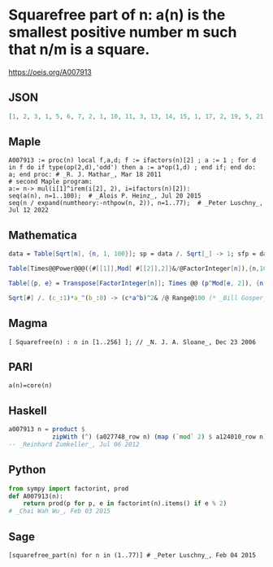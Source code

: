 # Squarefree part of n: a\(n\) is the smallest positive number m such that n/m is a square\.
https://oeis.org/A007913
## JSON
```JSON
[1, 2, 3, 1, 5, 6, 7, 2, 1, 10, 11, 3, 13, 14, 15, 1, 17, 2, 19, 5, 21, 22, 23, 6, 1, 26, 3, 7, 29, 30, 31, 2, 33, 34, 35, 1, 37, 38, 39, 10, 41, 42, 43, 11, 5, 46, 47, 3, 1, 2, 51, 13, 53, 6, 55, 14, 57, 58, 59, 15, 61, 62, 7, 1, 65, 66, 67, 17, 69, 70, 71, 2, 73, 74, 3, 19, 77]
```
## Maple
```Maple
A007913 := proc(n) local f,a,d; f := ifactors(n)[2] ; a := 1 ; for d in f do if type(op(2,d),'odd') then a := a*op(1,d) ; end if; end do: a; end proc: # _R. J. Mathar_, Mar 18 2011
# second Maple program:
a:= n-> mul(i[1]^irem(i[2], 2), i=ifactors(n)[2]):
seq(a(n), n=1..100);  # _Alois P. Heinz_, Jul 20 2015
seq(n / expand(numtheory:-nthpow(n, 2)), n=1..77);  # _Peter Luschny_, Jul 12 2022
```
## Mathematica
```Mathematica
data = Table[Sqrt[n], {n, 1, 100}]; sp = data /. Sqrt[_] -> 1; sfp = data/sp /. Sqrt[x_] -> x (* _Artur Jasinski_, Nov 03 2008 *)
```
```Mathematica
Table[Times@@Power@@@({#[[1]],Mod[ #[[2]],2]}&/@FactorInteger[n]),{n,100}] (* _Zak Seidov_, Apr 08 2009 *)
```
```Mathematica
Table[{p, e} = Transpose[FactorInteger[n]]; Times @@ (p^Mod[e, 2]), {n, 100}] (* _T. D. Noe_, May 20 2013 *)
```
```Mathematica
Sqrt[#] /. (c_:1)*a_^(b_:0) -> (c*a^b)^2& /@ Range@100 (* _Bill Gosper_, Jul 18 2015 *)
```
## Magma
```Magma
[ Squarefree(n) : n in [1..256] ]; // _N. J. A. Sloane_, Dec 23 2006
```
## PARI
```PARI
a(n)=core(n)
```
## Haskell
```Haskell
a007913 n = product $
            zipWith (^) (a027748_row n) (map (`mod` 2) $ a124010_row n)
-- _Reinhard Zumkeller_, Jul 06 2012
```
## Python
```Python
from sympy import factorint, prod
def A007913(n):
    return prod(p for p, e in factorint(n).items() if e % 2)
# _Chai Wah Wu_, Feb 03 2015
```
## Sage
```Sage
[squarefree_part(n) for n in (1..77)] # _Peter Luschny_, Feb 04 2015
```

